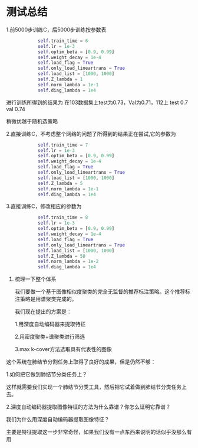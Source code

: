 # 测试总结

1.前5000步训练C，后5000步训练按参数表

```python
            self.train_time = 6
            self.lr = 1e-3
            self.optim_beta = [0.9, 0.99]
            self.weight_decay = 1e-4
            self.load_flag = True
            self.only_load_lineartrans = True
            self.load_list = [1000, 1000]
            self.Z_lambda = 1
            self.norm_lambda = 1e-1
            self.diag_lambda = 1e4
```

进行训练所得到的结果为 在103数据集上test为0.73，Val为0.71，112上 test 0.7 val 0.74

稍微优越于随机选策略

2.直接训练C，不考虑整个网络的问题了所得到的结果正在尝试,它的参数为

```python
            self.train_time = 7
            self.lr = 1e-3
            self.optim_beta = [0.9, 0.99]
            self.weight_decay = 1e-4
            self.load_flag = True
            self.only_load_lineartrans = True
            self.load_list = [1000, 1000]
            self.Z_lambda = 5
            self.norm_lambda = 1e-1
            self.diag_lambda = 1e4
```

3.直接训练C，修改相应的参数为

```python
            self.train_time = 8
            self.lr = 1e-3
            self.optim_beta = [0.9, 0.99]
            self.weight_decay = 1e-4
            self.load_flag = True
            self.only_load_lineartrans = True
            self.load_list = [1000, 1000]
            self.Z_lambda = 50
            self.norm_lambda = 1e-2
            self.diag_lambda = 1e4
```

1. 梳理一下整个体系

   我们要做一个基于图像相似度聚类的完全无监督的推荐标注策略。这个推荐标注策略是用谱聚类完成的。

   我们现在提出的方案是：

   1.用深度自动编码器来提取特征

   2.用密度聚类+谱聚类进行筛选

   3.max k-cover方法选取具有代表性的图像

这个系统在肺结节分割任务上取得了良好的成果，但是仍然不够：

1.如何把它做到肺结节分类任务上？

这样就需要我们实现一个肺结节分类工具，然后把它试着做到肺结节分类任务上去。

2.深度自动编码器提取图像特征的方法为什么靠谱？你怎么证明它靠谱？

我们为什么用深度自动编码器提取图像特征？

主要是特征提取这一步非常奇怪，如果我们没有一点东西来说明的话似乎没那么有用

